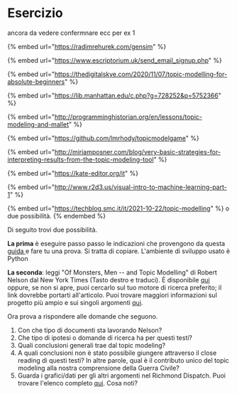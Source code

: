 # Esercizio

ancora da vedere confermnare ecc per ex 1

{% embed url="https://radimrehurek.com/gensim" %}

{% embed url="https://www.escriptorium.uk/send_email_signup.php" %}

{% embed url="https://thedigitalskye.com/2020/11/07/topic-modelling-for-absolute-beginners" %}

{% embed url="https://lib.manhattan.edu/c.php?g=728252&p=5752366" %}

{% embed url="http://programminghistorian.org/en/lessons/topic-modeling-and-mallet" %}

{% embed url="https://github.com/lmrhody/topicmodelgame" %}

{% embed url="http://miriamposner.com/blog/very-basic-strategies-for-interpreting-results-from-the-topic-modeling-tool" %}

{% embed url="https://kate-editor.org/it" %}

{% embed url="http://www.r2d3.us/visual-intro-to-machine-learning-part-1" %}

{% embed url="https://techblog.smc.it/it/2021-10-22/topic-modelling" %}
o due possibilità.
{% endembed %}

Di seguito trovi due possibilità.

**La prima** è eseguire passo passo le indicazioni che provengono da questa [guida ](https://techblog.smc.it/it/2021-10-22/topic-modelling)e fare tu una prova. Si tratta di copiare. L'ambiente di sviluppo usato è Python

**La seconda**: leggi "Of Monsters, Men -- and Topic Modelling" di Robert Nelson dal New York Times (Tasto destro e traduci). È disponibile [qui](https://opinionator.blogs.nytimes.com/2011/05/29/of-monsters-men-and-topic-modeling/) oppure, se non si apre, puoi cercarlo sul tuo motore di ricerca preferito; il link dovrebbe portarti all'articolo. Puoi trovare maggiori informazioni sul progetto più ampio e sui singoli argomenti [qui](https://dsl.richmond.edu/dispatch/Topics).

Ora prova a rispondere alle domande che seguono.

1. Con che tipo di documenti sta lavorando Nelson? &#x20;
2. Che tipo di ipotesi o domande di ricerca ha per questi testi?&#x20;
3. Quali conclusioni generali trae dal topic modeling?&#x20;
4. A quali conclusioni non è stato possibile giungere attraverso il close reading di questi testi? In altre parole, qual è il contributo unico del topic modeling alla nostra comprensione della Guerra Civile?&#x20;
5. Guarda i grafici/dati per gli altri argomenti nel Richmond Dispatch. Puoi  trovare l'elenco completo [qui](https://dsl.richmond.edu/dispatch/). Cosa noti?
